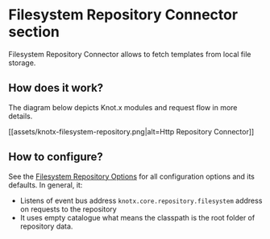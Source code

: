 # Filesystem Repository Connector section

Filesystem Repository Connector allows to fetch templates from local file storage. 

## How does it work?
The diagram below depicts Knot.x modules and request flow in more details.

[[assets/knotx-filesystem-repository.png|alt=Http Repository Connector]]

## How to configure?

See the [Filesystem Repository Options](https://github.com/Cognifide/knotx/blob/master/documentation/src/main/cheatsheet/cheatsheets.adoc#filesystemrepositoryoptions) for all configuration options and its defaults.
In general, it:
- Listens of event bus address `knotx.core.repository.filesystem` address on requests to the repository
- It uses empty catalogue what means the classpath is the root folder of repository data.

